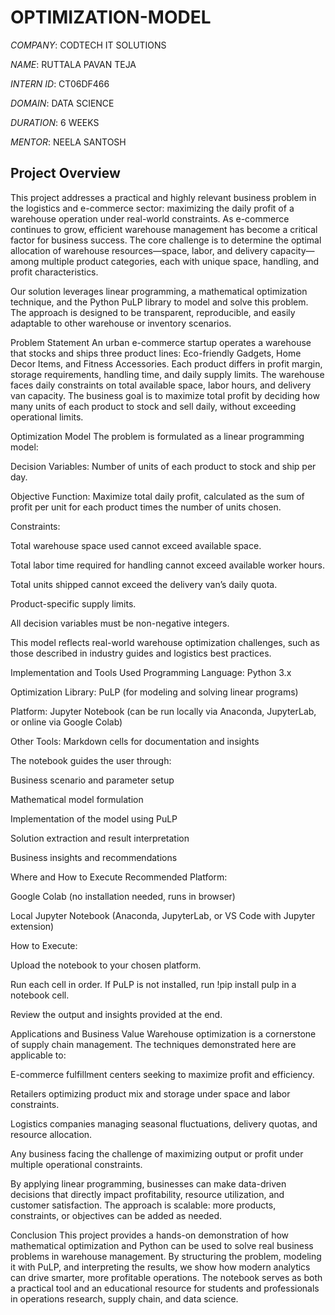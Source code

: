 # OPTIMIZATION-MODEL

*COMPANY*: CODTECH IT SOLUTIONS

*NAME*: RUTTALA PAVAN TEJA

*INTERN ID*: CT06DF466

*DOMAIN*: DATA SCIENCE

*DURATION*: 6 WEEKS

*MENTOR*: NEELA SANTOSH
   
## Project Overview
This project addresses a practical and highly relevant business problem in the logistics and e-commerce sector: maximizing the daily profit of a warehouse operation under real-world constraints. As e-commerce continues to grow, efficient warehouse management has become a critical factor for business success. The core challenge is to determine the optimal allocation of warehouse resources—space, labor, and delivery capacity—among multiple product categories, each with unique space, handling, and profit characteristics.

Our solution leverages linear programming, a mathematical optimization technique, and the Python PuLP library to model and solve this problem. The approach is designed to be transparent, reproducible, and easily adaptable to other warehouse or inventory scenarios.

Problem Statement
An urban e-commerce startup operates a warehouse that stocks and ships three product lines: Eco-friendly Gadgets, Home Decor Items, and Fitness Accessories. Each product differs in profit margin, storage requirements, handling time, and daily supply limits. The warehouse faces daily constraints on total available space, labor hours, and delivery van capacity. The business goal is to maximize total profit by deciding how many units of each product to stock and sell daily, without exceeding operational limits.

Optimization Model
The problem is formulated as a linear programming model:

Decision Variables: Number of units of each product to stock and ship per day.

Objective Function: Maximize total daily profit, calculated as the sum of profit per unit for each product times the number of units chosen.

Constraints:

Total warehouse space used cannot exceed available space.

Total labor time required for handling cannot exceed available worker hours.

Total units shipped cannot exceed the delivery van’s daily quota.

Product-specific supply limits.

All decision variables must be non-negative integers.

This model reflects real-world warehouse optimization challenges, such as those described in industry guides and logistics best practices.

Implementation and Tools Used
Programming Language: Python 3.x

Optimization Library: PuLP (for modeling and solving linear programs)

Platform: Jupyter Notebook (can be run locally via Anaconda, JupyterLab, or online via Google Colab)

Other Tools: Markdown cells for documentation and insights

The notebook guides the user through:

Business scenario and parameter setup

Mathematical model formulation

Implementation of the model using PuLP

Solution extraction and result interpretation

Business insights and recommendations

Where and How to Execute
Recommended Platform:

Google Colab (no installation needed, runs in browser)

Local Jupyter Notebook (Anaconda, JupyterLab, or VS Code with Jupyter extension)

How to Execute:

Upload the notebook to your chosen platform.

Run each cell in order. If PuLP is not installed, run !pip install pulp in a notebook cell.

Review the output and insights provided at the end.

Applications and Business Value
Warehouse optimization is a cornerstone of supply chain management. The techniques demonstrated here are applicable to:

E-commerce fulfillment centers seeking to maximize profit and efficiency.

Retailers optimizing product mix and storage under space and labor constraints.

Logistics companies managing seasonal fluctuations, delivery quotas, and resource allocation.

Any business facing the challenge of maximizing output or profit under multiple operational constraints.

By applying linear programming, businesses can make data-driven decisions that directly impact profitability, resource utilization, and customer satisfaction. The approach is scalable: more products, constraints, or objectives can be added as needed.

Conclusion
This project provides a hands-on demonstration of how mathematical optimization and Python can be used to solve real business problems in warehouse management. By structuring the problem, modeling it with PuLP, and interpreting the results, we show how modern analytics can drive smarter, more profitable operations. The notebook serves as both a practical tool and an educational resource for students and professionals in operations research, supply chain, and data science.

 
